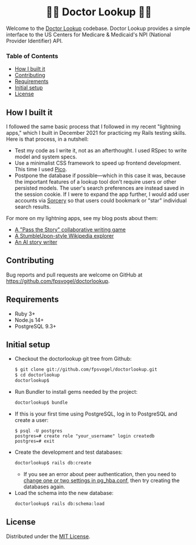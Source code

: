 <h1 align="center">👩‍⚕️ Doctor Lookup 👨‍⚕️</h1>

Welcome to the [Doctor Lookup](https://doctorlookup.herokuapp.com/) codebase. Doctor Lookup provides a simple interface to the US Centers for Medicare & Medicaid's NPI (National Provider Identifier) API.

### Table of Contents

- [How I built it](#how-i-built-it)
- [Contributing](#contributing)
- [Requirements](#requirements)
- [Initial setup](#initial-setup)
- [License](#license)

## How I built it

I followed the same basic process that I followed in my recent "lightning apps," which I built in December 2021 for practicing my Rails testing skills. Here is that process, in a nutshell:

- Test my code as I write it, not as an afterthought. I used RSpec to write model and system specs.
- Use a minimalist CSS framework to speed up frontend development. This time I used [Pico](https://picocss.com/).
- Postpone the database if possible—which in this case it was, because the important features of a lookup tool don't require users or other persisted models. The user's search preferences are instead saved in the session cookie. If I were to expand the app further, I would add user accounts via [Sorcery](https://github.com/Sorcery/sorcery) so that users could bookmark or "star" individual search results.

For more on my lightning apps, see my blog posts about them:

- [A "Pass the Story" collaborative writing game](https://fpsvogel.com/posts/2021/pass-the-story-collaborative-writing-game)
- [A StumbleUpon-style Wikipedia explorer](https://fpsvogel.com/posts/2021/wikipedia-explorer-discover-articles-like-stumbleupon)
- [An AI story writer](https://fpsvogel.com/posts/2021/gpt3-ai-story-writer)

## Contributing

Bug reports and pull requests are welcome on GitHub at https://github.com/fpsvogel/doctorlookup.

## Requirements

- Ruby 3+
- Node.js 14+
- PostgreSQL 9.3+

## Initial setup

- Checkout the doctorlookup git tree from Github:
    ```sh
    $ git clone git://github.com/fpsvogel/doctorlookup.git
    $ cd doctorlookup
    doctorlookup$
    ```
- Run Bundler to install gems needed by the project:
    ```sh
    doctorlookup$ bundle
    ```
- If this is your first time using PostgreSQL, log in to PostgreSQL and create a user:
    ```
    $ psql -U postgres
    postgres=# create role "your_username" login createdb
    postgres=# exit
    ```
- Create the development and test databases:
    ```sh
    doctorlookup$ rails db:create
    ```
  - If you see an error about peer authentication, then you need to [change one or two settings in pg_hba.conf](https://stackoverflow.com/questions/18664074/getting-error-peer-authentication-failed-for-user-postgres-when-trying-to-ge), then try creating the databases again.
- Load the schema into the new database:
    ```sh
    doctorlookup$ rails db:schema:load
    ```

## License

Distributed under the [MIT License](https://opensource.org/licenses/MIT).
